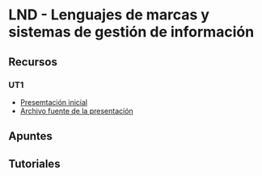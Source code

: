 # LND - Lenguajes de marcas y sistemas de gestión de información
## Recursos
### UT1
* [Presemtación inicial](https://hackmd.io/@ichigar/H1R-hN7TR)
* [Archivo fuente de la presentación](lnd/recursos/ut1/archivo_fuente_presentacion_inicial.md)
## Apuntes

## Tutoriales
